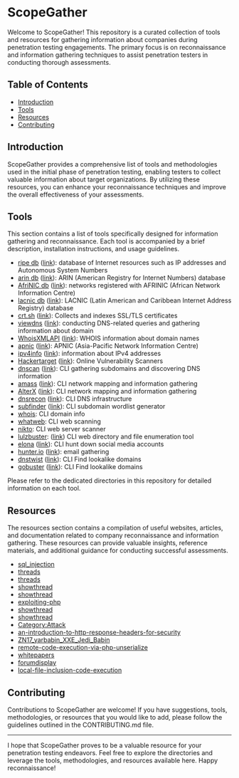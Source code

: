 # ScopeGather

Welcome to ScopeGather! This repository is a curated collection of tools and resources for gathering information about companies during penetration testing engagements. The primary focus is on reconnaissance and information gathering techniques to assist penetration testers in conducting thorough assessments.

## Table of Contents

- [Introduction](#introduction)
- [Tools](#tools)
- [Resources](#resources)
- [Contributing](#contributing)

## Introduction

ScopeGather provides a comprehensive list of tools and methodologies used in the initial phase of penetration testing, enabling testers to collect valuable information about target organizations. By utilizing these resources, you can enhance your reconnaissance techniques and improve the overall effectiveness of your assessments.

## Tools

This section contains a list of tools specifically designed for information gathering and reconnaissance. Each tool is accompanied by a brief description, installation instructions, and usage guidelines.

- [ripe db](https://github.com/andI7836I/ScopeGather/tree/main/tools/ripedb) ([link](https://www.ripe.net/)): database of Internet resources such as IP addresses and Autonomous System Numbers 
- [arin db](https://github.com/andI7836I/ScopeGather/tree/main/tools/arindb) ([link](https://www.arin.net/)): ARIN (American Registry for Internet Numbers) database
- [AfriNIC db](https://github.com/andI7836I/ScopeGather/tree/main/tools/AfriNIC) ([link](https://afrinic.net)): networks registered with AFRINIC (African Network Information Centre)
- [lacnic db](https://github.com/andI7836I/ScopeGather/tree/main/tools/LACNIC) ([link](https://lacnic.net)): LACNIC (Latin American and Caribbean Internet Address Registry) database
- [crt.sh](https://github.com/andI7836I/ScopeGather/tree/main/tools/crt.sh) ([link](https://crt.sh)): Collects and indexes SSL/TLS certificates
- [viewdns](https://github.com/andI7836I/ScopeGather/tree/main/tools/viewdns) ([link](https://viewdns.info)): conducting DNS-related queries and gathering information about domain
- [WhoisXMLAPI](https://github.com/andI7836I/ScopeGather/tree/main/tools/WhoisXMLAPI) ([link](https://www.whoisxmlapi.com/)): WHOIS information about domain names
- [apnic](https://github.com/andI7836I/ScopeGather/tree/main/tools/apnic) ([link](https://apnic.net)): APNIC (Asia-Pacific Network Information Centre)
- [ipv4info](https://github.com/andI7836I/ScopeGather/tree/main/tools/ipv4info) ([link](https://sur.ly/i/ipv4info.ru/)): information about IPv4 addresses
- [Hackertarget](https://github.com/andI7836I/ScopeGather/tree/main/tools/Hackertarget) ([link](https://hackertarget.com)): Online Vulnerability Scanners
- [dnscan](https://github.com/andI7836I/ScopeGather/tree/main/tools/dnscan) ([link](https://github.com/rbsec/dnscan)): CLI gathering subdomains and discovering DNS information
- [amass](https://github.com/andI7836I/ScopeGather/tree/main/tools/amass) ([link](https://github.com/owasp-amass/amass)): CLI network mapping and information gathering
- [AlterX](https://github.com/andI7836I/ScopeGather/tree/main/tools/AlterX) ([link](https://github.com/owasp-amass/amass)): CLI network mapping and information gathering
- [dnsrecon](https://github.com/andI7836I/ScopeGather/tree/main/tools/dnsrecon) ([link](https://github.com/darkoperator/dnsrecon)): CLI DNS infrastructure
- [subfinder](https://github.com/andI7836I/ScopeGather/tree/main/tools/subfinder) ([link](https://github.com/projectdiscovery/alterx)): CLI subdomain wordlist generator
- [whois](https://github.com/andI7836I/ScopeGather/tree/main/tools/whois): CLI domain info
- [whatweb](https://github.com/andI7836I/ScopeGather/tree/main/tools/whatweb): CLI web scanning
- [nikto](https://github.com/andI7836I/ScopeGather/tree/main/tools/nikto): CLI web server scanner
- [lulzbuster](https://github.com/andI7836I/ScopeGather/tree/main/tools/lulzbuster): ([link](https://github.com/noptrix/lulzbuster)) CLI web directory and file enumeration tool
- [elona](https://github.com/andI7836I/ScopeGather/tree/main/tools/elona) ([link](https://github.com/TheYahya/enola)): CLI hunt down social media accounts
- [hunter.io](https://github.com/andI7836I/ScopeGather/tree/main/tools/hunterio) ([link](https://hunter.io/)): email gathering
- [dnstwist](https://github.com/andI7836I/ScopeGather/tree/main/tools/dnstwist) ([link](https://github.com/elceef/dnstwist)): CLI Find lookalike domains
- [gobuster](https://github.com/andI7836I/ScopeGather/tree/main/tools/gobuster) ([link](https://github.com/OJ/gobuster)): CLI Find lookalike domains


Please refer to the dedicated directories in this repository for detailed information on each tool.

## Resources

The resources section contains a compilation of useful websites, articles, and documentation related to company reconnaissance and information gathering. These resources can provide valuable insights, reference materials, and additional guidance for conducting successful assessments.

- [sql_injection](http://websec.ca/kb/sql_injection)
- [threads](https://forum.antichat.ru/threads/424557/)
- [threads](https://forum.antichat.ru/threads/46016/ )
- [showthread](https://rdot.org/forum/showthread.php?t=6 )
- [showthread](https://rdot.org/forum/showthread.php?t=118)
- [exploiting-php](http://websec.wordpress.com/2010/02/22/exploiting-php-file-inclusion-overview/)
- [showthread](https://rdot.org/forum/showthread.php?t=82)
- [showthread](https://rdot.org/forum/showthread.php?t=343)
- [Category:Attack](https://www.owasp.org/index.php/Category:Attack)
- [an-introduction-to-http-response-headers-for-security](https://securityintelligence.com/an-introduction-to-http-response-headers-for-security/)
- [ZN17_yarbabin_XXE_Jedi_Babin](https://2017.zeronights.org/wp-content/uploads/materials/ZN17_yarbabin_XXE_Jedi_Babin.pdf)
- [remote-code-execution-via-php-unserialize](https://www.notsosecure.com/remote-code-execution-via-php-unserialize/)
- [whitepapers](https://www.synopsys.com/content/dam/synopsys/sig-assets/whitepapers/exploiting-the-java-deserialization-vulnerability.pdf)
- [forumdisplay](https://rdot.org/forum/forumdisplay.php?f=10)
- [local-file-inclusion-code-execution](https://resources.infosecinstitute.com/local-file-inclusion-code-execution/)

## Contributing

Contributions to ScopeGather are welcome! If you have suggestions, tools, methodologies, or resources that you would like to add, please follow the guidelines outlined in the CONTRIBUTING.md file.

---

I hope that ScopeGather proves to be a valuable resource for your penetration testing endeavors. Feel free to explore the directories and leverage the tools, methodologies, and resources available here. Happy reconnaissance!